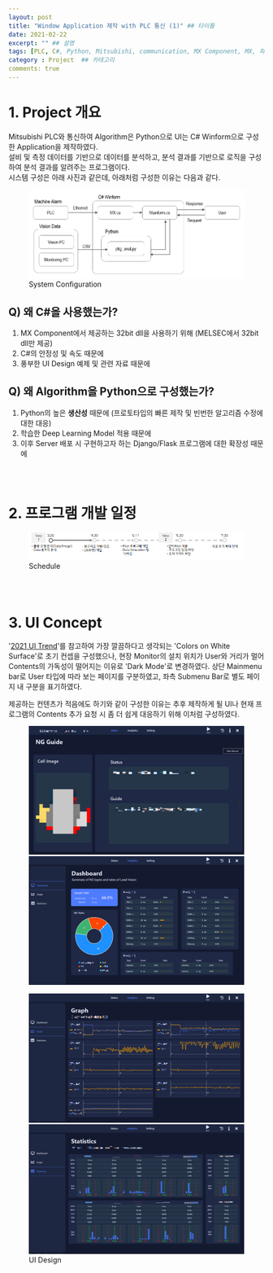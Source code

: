 ```yaml
---
layout: post
title: "Window Application 제작 with PLC 통신 (1)" ## 타이틀
date: 2021-02-22
excerpt: "" ## 설명
tags: [PLC, C#, Python, Mitsubishi, communication, MX Component, MX, 파이썬, winform, ui]
category : Project  ## 카테고리
comments: true
---
```


# 1. Project 개요

 Mitsubishi PLC와 통신하여 Algorithm은 Python으로 UI는 C# Winform으로 구성한 Application을 제작하였다.  
 설비 및 측정 데이터를 기반으로 데이터를 분석하고, 분석 결과를 기반으로 로직을 구성하여 분석 결과를 알려주는 프로그램이다.  
 시스템 구성은 아래 사진과 같은데, 아래처럼 구성한 이유는 다음과 같다.  
  
<figure>
	<img src="/img/project/systemConfigImage.PNG">
	<figcaption>System Configuration</figcaption>
</figure>
  
## Q) 왜 C#을 사용했는가?
  1. MX Component에서 제공하는 32bit dll을 사용하기 위해 (MELSEC에서 32bit dll만 제공)
  2. C#의 안정성 및 속도 때문에
  3. 풍부한 UI Design 예제 및 관련 자료 때문에

## Q) 왜 Algorithm을 Python으로 구성했는가?
 1. Python의 높은 **생산성** 때문에 (프로토타입의 빠른 제작 및 빈번한 알고리즘 수정에 대한 대응)
 2. 학습한 Deep Learning Model 적용 때문에
 3. 이후 Server 배포 시 구현하고자 하는 Django/Flask 프로그램에 대한 확장성 때문에

### 　

# 2. 프로그램 개발 일정
  
<figure>
	<img src="/img/project/schedule.png">
	<figcaption>Schedule</figcaption>
</figure>

### 　

# 3. UI Concept

 '[2021 UI Trend](https://www.youtube.com/watch?v=5RluSnRPRbI)'를 참고하여 가장 깔끔하다고 생각되는 'Colors on White Surface'로 초기 컨셉을 구성했으나, 
 현장 Monitor의 설치 위치가 User와 거리가 멀어 Contents의 가독성이 떨어지는 이유로 'Dark Mode'로 변경하였다. 상단 Mainmenu bar로 User 타입에 따라 보는 
 페이지를 구분하였고, 좌측 Submenu Bar로 별도 페이지 내 구분을 표기하였다.

 제공하는 컨텐츠가 적음에도 하기와 같이 구성한 이유는 추후 제작하게 될 UI나 현재 프로그램의 Contents 추가 요청 시 좀 더 쉽게 대응하기 위해 이처럼 구성하였다.


<figure class="half">
	<img src="/img/project/uiStatus.png">
	<img src="/img/project/uiDashboard.png">
</figure>

<figure class="half">
	<img src="/img/project/uiGraph.png">
	<img src="/img/project/uiStatic.png">
    <figcaption>UI Design</figcaption>
</figure>

